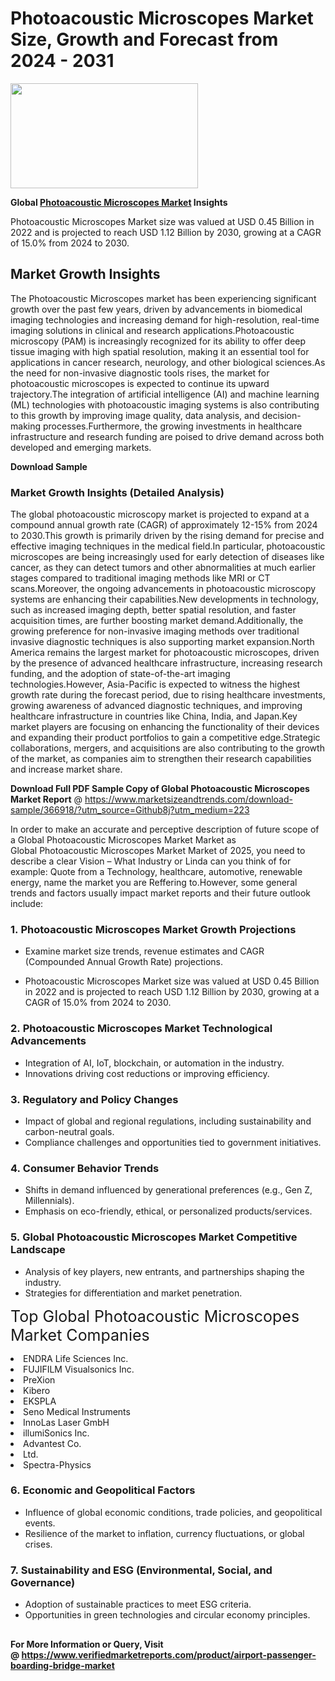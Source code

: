 <H1>Photoacoustic Microscopes Market Size, Growth and Forecast from 2024 - 2031</H1><img class="aligncenter size-medium wp-image-584254" src="https://thirdeyenews.in/wp-content/uploads/2024/09/Global-Market-Research-300x168.jpeg" alt="" width="300" height="168" /><p><strong>Global&nbsp;<a href="https://www.marketsizeandtrends.com/download-sample/366918/?utm_source=Github8j?utm_medium=223">Photoacoustic Microscopes Market</a> Insights</strong></p><p>Photoacoustic Microscopes Market size was valued at USD 0.45 Billion in 2022 and is projected to reach USD 1.12 Billion by 2030, growing at a CAGR of 15.0% from 2024 to 2030.</p><p><h2>Market Growth Insights</h2> The Photoacoustic Microscopes market has been experiencing significant growth over the past few years, driven by advancements in biomedical imaging technologies and increasing demand for high-resolution, real-time imaging solutions in clinical and research applications.Photoacoustic microscopy (PAM) is increasingly recognized for its ability to offer deep tissue imaging with high spatial resolution, making it an essential tool for applications in cancer research, neurology, and other biological sciences.As the need for non-invasive diagnostic tools rises, the market for photoacoustic microscopes is expected to continue its upward trajectory.The integration of artificial intelligence (AI) and machine learning (ML) technologies with photoacoustic imaging systems is also contributing to this growth by improving image quality, data analysis, and decision-making processes.Furthermore, the growing investments in healthcare infrastructure and research funding are poised to drive demand across both developed and emerging markets.<p><strong>Download Sample</strong></p> <h3>Market Growth Insights (Detailed Analysis)</h3> The global photoacoustic microscopy market is projected to expand at a compound annual growth rate (CAGR) of approximately 12-15% from 2024 to 2030.This growth is primarily driven by the rising demand for precise and effective imaging techniques in the medical field.In particular, photoacoustic microscopes are being increasingly used for early detection of diseases like cancer, as they can detect tumors and other abnormalities at much earlier stages compared to traditional imaging methods like MRI or CT scans.Moreover, the ongoing advancements in photoacoustic microscopy systems are enhancing their capabilities.New developments in technology, such as increased imaging depth, better spatial resolution, and faster acquisition times, are further boosting market demand.Additionally, the growing preference for non-invasive imaging methods over traditional invasive diagnostic techniques is also supporting market expansion.North America remains the largest market for photoacoustic microscopes, driven by the presence of advanced healthcare infrastructure, increasing research funding, and the adoption of state-of-the-art imaging technologies.However, Asia-Pacific is expected to witness the highest growth rate during the forecast period, due to rising healthcare investments, growing awareness of advanced diagnostic techniques, and improving healthcare infrastructure in countries like China, India, and Japan.Key market players are focusing on enhancing the functionality of their devices and expanding their product portfolios to gain a competitive edge.Strategic collaborations, mergers, and acquisitions are also contributing to the growth of the market, as companies aim to strengthen their research capabilities and increase market share.<p><span class=""><strong>Download Full PDF Sample Copy of Global Photoacoustic Microscopes Market Report</strong> @ <a href="https://www.marketsizeandtrends.com/download-sample/366918/?utm_source=Github8j?utm_medium=223" target="_blank">https://www.marketsizeandtrends.com/download-sample/366918/?utm_source=Github8j?utm_medium=223</a></span></p><p>In order to make an accurate and perceptive description of future scope of a Global&nbsp;Photoacoustic Microscopes Market Market as Global&nbsp;Photoacoustic Microscopes Market Market of 2025, you need to describe a clear Vision &ndash; What Industry or Linda can you think of for example: Quote from a Technology, healthcare, automotive, renewable energy, name the market you are Reffering to.However, some general trends and factors usually impact market reports and their future outlook include:</p><h3>1.&nbsp;<strong>Photoacoustic Microscopes Market Growth Projections</strong></h3><ul><li>Examine market size trends, revenue estimates and CAGR (Compounded Annual Growth Rate) projections.</li><li><p>Photoacoustic Microscopes Market size was valued at USD 0.45 Billion in 2022 and is projected to reach USD 1.12 Billion by 2030, growing at a CAGR of 15.0% from 2024 to 2030.</p></li></ul><h3>2.&nbsp;<strong>Photoacoustic Microscopes Market Technological Advancements</strong></h3><ul><li>Integration of AI, IoT, blockchain, or automation in the industry.</li><li>Innovations driving cost reductions or improving efficiency.</li></ul><h3>3.&nbsp;<strong>Regulatory and Policy Changes</strong></h3><ul><li>Impact of global and regional regulations, including sustainability and carbon-neutral goals.</li><li>Compliance challenges and opportunities tied to government initiatives.</li></ul><h3>4.&nbsp;<strong>Consumer Behavior Trends</strong></h3><ul><li>Shifts in demand influenced by generational preferences (e.g., Gen Z, Millennials).</li><li>Emphasis on eco-friendly, ethical, or personalized products/services.</li></ul><h3>5.&nbsp;<strong>Global Photoacoustic Microscopes Market Competitive Landscape</strong></h3><ul><li>Analysis of key players, new entrants, and partnerships shaping the industry.</li><li>Strategies for differentiation and market penetration.</li></ul><p data-pm-slice="1 1 []"><span style="color: inherit; font-family: inherit; font-size: 25px;">Top Global Photoacoustic Microscopes Market Companies</span></p><div class="" data-test-id=""><p><li>ENDRA Life Sciences Inc.</li><li> FUJIFILM Visualsonics Inc.</li><li> PreXion</li><li> Kibero</li><li> EKSPLA</li><li> Seno Medical Instruments</li><li> InnoLas Laser GmbH</li><li> illumiSonics Inc.</li><li> Advantest Co.</li><li> Ltd.</li><li> Spectra-Physics</li></p></div><h3>6.&nbsp;<strong>Economic and Geopolitical Factors</strong></h3><ul><li>Influence of global economic conditions, trade policies, and geopolitical events.</li><li>Resilience of the market to inflation, currency fluctuations, or global crises.</li></ul><h3>7.&nbsp;<strong>Sustainability and ESG (Environmental, Social, and Governance)</strong></h3><ul><li>Adoption of sustainable practices to meet ESG criteria.</li><li>Opportunities in green technologies and circular economy principles.</li></ul><h2><strong style="font-size: 14px;">For More Information or Query, Visit @&nbsp;</strong><a style="background-color: #ffffff; font-size: 14px;" href="https://www.marketsizeandtrends.com/report/photoacoustic-microscopes-market/" target="_blank">https://www.verifiedmarketreports.com/product/airport-passenger-boarding-bridge-market</a></h2>